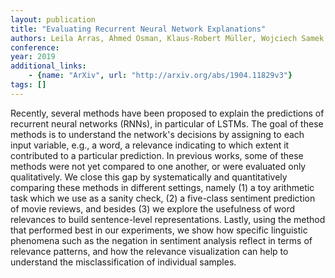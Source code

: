```yaml
---
layout: publication
title: "Evaluating Recurrent Neural Network Explanations"
authors: Leila Arras, Ahmed Osman, Klaus-Robert Müller, Wojciech Samek
conference: 
year: 2019
additional_links: 
    - {name: "ArXiv", url: "http://arxiv.org/abs/1904.11829v3"}
tags: []
---
```

Recently, several methods have been proposed to explain the predictions of
recurrent neural networks (RNNs), in particular of LSTMs. The goal of these
methods is to understand the network's decisions by assigning to each input
variable, e.g., a word, a relevance indicating to which extent it contributed
to a particular prediction. In previous works, some of these methods were not
yet compared to one another, or were evaluated only qualitatively. We close
this gap by systematically and quantitatively comparing these methods in
different settings, namely (1) a toy arithmetic task which we use as a sanity
check, (2) a five-class sentiment prediction of movie reviews, and besides (3)
we explore the usefulness of word relevances to build sentence-level
representations. Lastly, using the method that performed best in our
experiments, we show how specific linguistic phenomena such as the negation in
sentiment analysis reflect in terms of relevance patterns, and how the
relevance visualization can help to understand the misclassification of
individual samples.